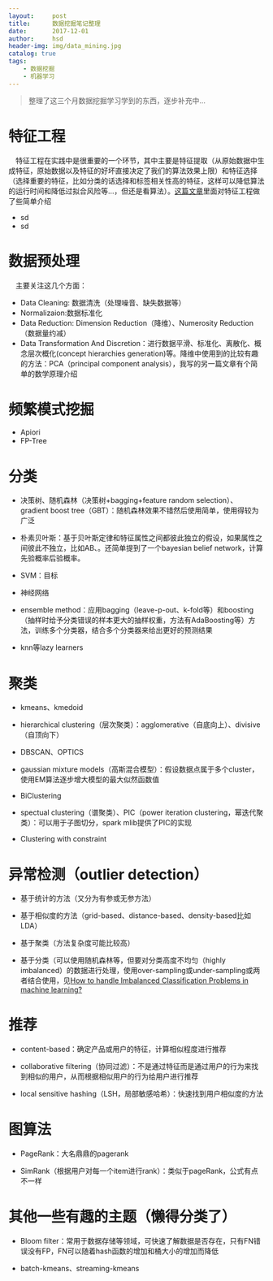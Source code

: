 ```yaml
---
layout:     post
title:      数据挖掘笔记整理
date:       2017-12-01
author:     hsd
header-img: img/data_mining.jpg
catalog: true
tags:
    - 数据挖掘
    - 机器学习
---
```

>整理了这三个月数据挖掘学习学到的东西，逐步补充中...

# 特征工程
&emsp;特征工程在实践中是很重要的一个环节，其中主要是特征提取（从原始数据中生成特征，原始数据以及特征的好坏直接决定了我们的算法效果上限）和特征选择（选择重要的特征，比如分类的话选择和标签相关性高的特征，这样可以降低算法的运行时间和降低过拟合风险等...，但还是看算法）。[这篇文章](https://www.zhihu.com/question/28641663)里面对特征工程做了些简单介绍
- sd
- sd
# 数据预处理
&emsp;主要关注这几个方面：
- Data Cleaning: 数据清洗（处理噪音、缺失数据等）
- Normalizaion:数据标准化
- Data Reduction: Dimension Reduction（降维）、Numerosity Reduction（数据量约减）
- Data Transformation And Discretion：进行数据平滑、标准化、离散化、概念层次概化(concept hierarchies generation)等。降维中使用到的比较有趣的方法：PCA（principal component analysis），我写的另一篇文章有个简单的数学原理介绍

# 频繁模式挖掘
- Apiori
- FP-Tree



# 分类

- 决策树、随机森林（决策树+bagging+feature random selection）、gradient boost tree（GBT）：随机森林效果不错然后使用简单，使用得较为广泛

- 朴素贝叶斯：基于贝叶斯定律和特征属性之间都彼此独立的假设，如果属性之间彼此不独立，比如AB、。还简单提到了一个bayesian belief network，计算先验概率后验概率。
- SVM：目标

- 神经网络

- ensemble method：应用bagging（leave-p-out、k-fold等）和boosting（抽样时给予分类错误的样本更大的抽样权重，方法有AdaBoosting等）方法，训练多个分类器，结合多个分类器来给出更好的预测结果

- knn等lazy learners



# 聚类

- kmeans、kmedoid

- hierarchical clustering（层次聚类）：agglomerative（自底向上）、divisive（自顶向下）

- DBSCAN、OPTICS

- gaussian mixture models（高斯混合模型）：假设数据点属于多个cluster，使用EM算法逐步增大模型的最大似然函数值

-  BiClustering

- spectual clustering（谱聚类）、PIC（power iteration clustering，幂迭代聚类）：可以用于子图切分，spark mlib提供了PIC的实现

- Clustering with constraint



# 异常检测（outlier detection）

- 基于统计的方法（又分为有参或无参方法）

- 基于相似度的方法（grid-based、distance-based、density-based比如LDA）

- 基于聚类（方法复杂度可能比较高）

- 基于分类（可以使用随机森林等，但要对分类高度不均匀（highly imbalanced）的数据进行处理，使用over-sampling或under-sampling或两者结合使用，见[How to handle Imbalanced Classification Problems in machine learning?](https://www.analyticsvidhya.com/blog/2017/03/imbalanced-classification-problem/)


# 推荐

- content-based：确定产品或用户的特征，计算相似程度进行推荐

- collaborative filtering（协同过滤）：不是通过特征而是通过用户的行为来找到相似的用户，从而根据相似用户的行为给用户进行推荐

- local sensitive hashing（LSH，局部敏感哈希）：快速找到用户相似度的方法


# 图算法

- PageRank：大名鼎鼎的pagerank

- SimRank（根据用户对每一个item进行rank）：类似于pageRank，公式有点不一样


# 其他一些有趣的主题（懒得分类了）

- Bloom filter：常用于数据存储等领域，可快速了解数据是否存在，只有FN错误没有FP，FN可以随着hash函数的增加和桶大小的增加而降低

- batch-kmeans、streaming-kmeans




